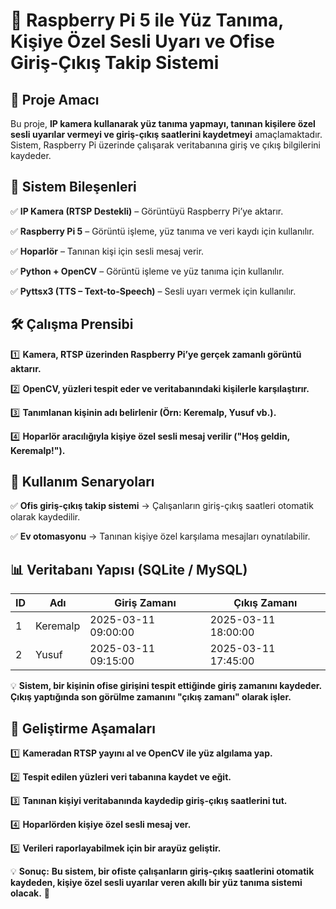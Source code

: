 # **📌 Raspberry Pi 5 ile Yüz Tanıma, Kişiye Özel Sesli Uyarı ve Ofise Giriş-Çıkış Takip Sistemi**

## **🎯 Proje Amacı**

Bu proje, **IP kamera kullanarak yüz tanıma yapmayı, tanınan kişilere özel sesli uyarılar vermeyi ve giriş-çıkış saatlerini kaydetmeyi** amaçlamaktadır. Sistem, Raspberry Pi üzerinde çalışarak veritabanına giriş ve çıkış bilgilerini kaydeder.

## **📡 Sistem Bileşenleri**

✅ **IP Kamera (RTSP Destekli)** – Görüntüyü Raspberry Pi’ye aktarır.

✅ **Raspberry Pi 5** – Görüntü işleme, yüz tanıma ve veri kaydı için kullanılır.

✅ **Hoparlör** – Tanınan kişi için sesli mesaj verir.

✅ **Python + OpenCV** – Görüntü işleme ve yüz tanıma için kullanılır.

✅ **Pyttsx3 (TTS – Text-to-Speech)** – Sesli uyarı vermek için kullanılır.

## **🛠 Çalışma Prensibi**

1️⃣ **Kamera, RTSP üzerinden Raspberry Pi’ye gerçek zamanlı görüntü aktarır.**

2️⃣ **OpenCV, yüzleri tespit eder ve veritabanındaki kişilerle karşılaştırır.**

3️⃣ **Tanımlanan kişinin adı belirlenir (Örn: Keremalp, Yusuf vb.).**

4️⃣ **Hoparlör aracılığıyla kişiye özel sesli mesaj verilir ("Hoş geldin, Keremalp!").**

## **🚀 Kullanım Senaryoları**

✅ **Ofis giriş-çıkış takip sistemi** → Çalışanların giriş-çıkış saatleri otomatik olarak kaydedilir.

✅ **Ev otomasyonu** → Tanınan kişiye özel karşılama mesajları oynatılabilir.

## **📊 Veritabanı Yapısı (SQLite / MySQL)**

| ID | Adı | Giriş Zamanı | Çıkış Zamanı |
| --- | --- | --- | --- |
| 1 | Keremalp | 2025-03-11 09:00:00 | 2025-03-11 18:00:00 |
| 2 | Yusuf | 2025-03-11 09:15:00 | 2025-03-11 17:45:00 |

💡 **Sistem, bir kişinin ofise girişini tespit ettiğinde giriş zamanını kaydeder. Çıkış yaptığında son görülme zamanını "çıkış zamanı" olarak işler.**

## **🔧 Geliştirme Aşamaları**

1️⃣ **Kameradan RTSP yayını al ve OpenCV ile yüz algılama yap.**

2️⃣ **Tespit edilen yüzleri veri tabanına kaydet ve eğit.**

3️⃣ **Tanınan kişiyi veritabanında kaydedip giriş-çıkış saatlerini tut.**

4️⃣ **Hoparlörden kişiye özel sesli mesaj ver.**

5️⃣ **Verileri raporlayabilmek için bir arayüz geliştir.**

💡 **Sonuç:** **Bu sistem, bir ofiste çalışanların giriş-çıkış saatlerini otomatik kaydeden, kişiye özel sesli uyarılar veren akıllı bir yüz tanıma sistemi olacak.** 🚀
